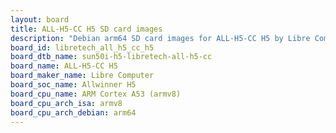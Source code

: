 ```yaml
---
layout: board
title: ALL-H5-CC H5 SD card images
description: "Debian arm64 SD card images for ALL-H5-CC H5 by Libre Computer, SoC: Allwinner H5, CPU ISA: armv8"
board_id: libretech_all_h5_cc_h5
board_dtb_name: sun50i-h5-libretech-all-h5-cc
board_name: ALL-H5-CC H5
board_maker_name: Libre Computer
board_soc_name: Allwinner H5
board_cpu_name: ARM Cortex A53 (armv8)
board_cpu_arch_isa: armv8
board_cpu_arch_debian: arm64
---
```

